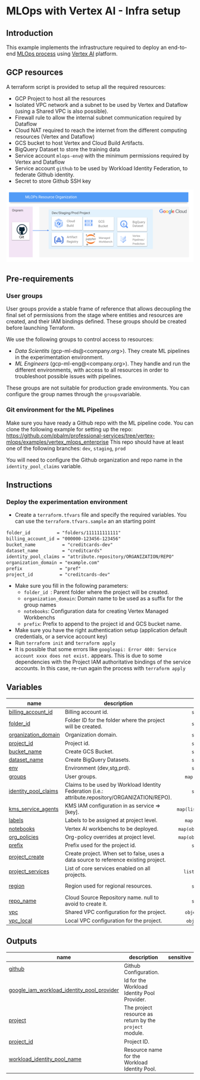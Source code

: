 # MLOps with Vertex AI - Infra setup

## Introduction
This example implements the infrastructure required to deploy an end-to-end [MLOps process](https://services.google.com/fh/files/misc/practitioners_guide_to_mlops_whitepaper.pdf) using [Vertex AI](https://cloud.google.com/vertex-ai) platform.


##  GCP resources
A terraform script is provided to setup all the required resources:

- GCP Project  to host all the resources
- Isolated VPC network and a subnet to be used by Vertex and Dataflow (using a Shared VPC is also possible). 
- Firewall rule to allow the internal subnet communication required by Dataflow
- Cloud NAT required to reach the internet from the different computing resources (Vertex and Dataflow)
- GCS bucket to host Vertex and Cloud Build Artifacts.
- BigQuery Dataset to store the training data
- Service account `mlops-env@` with the minimum permissions required by Vertex and Dataflow
- Service account `github` to be used by Workload Identity Federation, to federate Github identity.
- Secret to store Github SSH key

![MLOps project description](./images/mlops_projects.png "MLOps project description")

## Pre-requirements

### User groups

User groups provide a stable frame of reference that allows decoupling the final set of permissions from the stage where entities and resources are created, and their IAM bindings defined. These groups should be created before launching Terraform.

We use the following groups to control access to resources:

- *Data Scientits* (gcp-ml-ds@<company.org>). They create ML pipelines in the experimentation environment.
- *ML Engineers* (gcp-ml-eng@<company.org>). They handle and run the different environments, with access to all resources in order to troubleshoot possible issues with pipelines. 

These groups are not suitable for production grade environments. You can configure the group names through the `groups`variable. 

### Git environment for the ML Pipelines

Make sure you have ready a Github repo with the ML pipeline code. 
You can clone the following example for setting up the repo: https://github.com/pbalm/professional-services/tree/vertex-mlops/examples/vertex_mlops_enterprise
This repo should have at least one of the following branches: `dev`, `staging`, `prod`

You will need to configure the Github organization and repo name in the `identity_pool_claims` variable.

##  Instructions
###  Deploy the experimentation environment

- Create a `terraform.tfvars` file and specify the required variables. You can use the `terraform.tfvars.sample` an an starting point

```tfm
folder_id          = "folders/111111111111"
billing_account_id = "000000-123456-123456"
bucket_name          = "creditcards-dev"
dataset_name         = "creditcards"
identity_pool_claims = "attribute.repository/ORGANIZATION/REPO"
organization_domain = "example.com"
prefix              = "pref"
project_id          = "creditcards-dev"
```
- Make sure you fill in the following parameters:
  - `folder_id `: Parent folder where the project will be created.
  - `organization_domain`: Domain name to be used as a suffix for the group names
  - `notebooks`: Configuration data for creating Vertex Managed Workbenchs
  - `prefix`: Prefix to append to the project id and GCS bucket name. 
- Make sure you have the right authentication setup (application default credentials, or a service account key)
- Run `terraform init` and `terraform apply`
- It is possible that some errors like `googleapi: Error 400: Service account xxxx does not exist.` appears. This is due to some dependencies with the Project IAM authoritative bindings of the service accounts. In this case, re-run again the process with `terraform apply`
<!-- BEGIN TFDOC -->

## Variables

| name | description | type | required | default |
|---|---|:---:|:---:|:---:|
| [billing_account_id](variables.tf#L18) | Billing account id. | <code>string</code> | ✓ |  |
| [folder_id](variables.tf#L41) | Folder ID for the folder where the project will be created. | <code>string</code> | ✓ |  |
| [organization_domain](variables.tf#L126) | Organization domain. | <code>string</code> | ✓ |  |
| [project_id](variables.tf#L143) | Project id. | <code>string</code> | ✓ |  |
| [bucket_name](variables.tf#L23) | Create GCS Bucket. | <code>string</code> |  | <code>null</code> |
| [dataset_name](variables.tf#L29) | Create BigQuery Datasets. | <code>string</code> |  | <code>null</code> |
| [env](variables.tf#L35) | Environment (dev,stg,prd). | <code>string</code> |  | <code>&#34;dev&#34;</code> |
| [groups](variables.tf#L46) | User groups. | <code>map&#40;string&#41;</code> |  | <code title="&#123;&#10;  data-scientists &#61; &#34;gcp-ml-ds&#34;&#10;  ml-engineers    &#61; &#34;gcp-ml-eng&#34;&#10;&#125;">&#123;&#8230;&#125;</code> |
| [identity_pool_claims](variables.tf#L55) | Claims to be used by Workload Identity Federation (i.e.: attribute.repository/ORGANIZATION/REPO). | <code>string</code> |  | <code>null</code> |
| [kms_service_agents](variables.tf#L61) | KMS IAM configuration in as service => [key]. | <code>map&#40;list&#40;string&#41;&#41;</code> |  | <code>&#123;&#125;</code> |
| [labels](variables.tf#L67) | Labels to be assigned at project level. | <code>map&#40;string&#41;</code> |  | <code>&#123;&#125;</code> |
| [notebooks](variables.tf#L74) | Vertex AI workbenchs to be deployed. | <code title="map&#40;object&#40;&#123;&#10;  owner                 &#61; string&#10;  region                &#61; string&#10;  subnet                &#61; string&#10;  internal_ip_only      &#61; bool&#10;  idle_shutdown_timeout &#61; bool&#10;&#125;&#41;&#41;">map&#40;object&#40;&#123;&#8230;&#125;&#41;&#41;</code> |  | <code>null</code> |
| [org_policies](variables.tf#L86) | Org-policy overrides at project level. | <code title="map&#40;object&#40;&#123;&#10;  inherit_from_parent &#61; optional&#40;bool&#41; &#35; for list policies only.&#10;  reset               &#61; optional&#40;bool&#41;&#10;  allow &#61; optional&#40;object&#40;&#123;&#10;    all    &#61; optional&#40;bool&#41;&#10;    values &#61; optional&#40;list&#40;string&#41;&#41;&#10;  &#125;&#41;&#41;&#10;  deny &#61; optional&#40;object&#40;&#123;&#10;    all    &#61; optional&#40;bool&#41;&#10;    values &#61; optional&#40;list&#40;string&#41;&#41;&#10;  &#125;&#41;&#41;&#10;  enforce &#61; optional&#40;bool, true&#41; &#35; for boolean policies only.&#10;  rules &#61; optional&#40;list&#40;object&#40;&#123;&#10;    allow &#61; optional&#40;object&#40;&#123;&#10;      all    &#61; optional&#40;bool&#41;&#10;      values &#61; optional&#40;list&#40;string&#41;&#41;&#10;    &#125;&#41;&#41;&#10;    deny &#61; optional&#40;object&#40;&#123;&#10;      all    &#61; optional&#40;bool&#41;&#10;      values &#61; optional&#40;list&#40;string&#41;&#41;&#10;    &#125;&#41;&#41;&#10;    enforce &#61; optional&#40;bool, true&#41; &#35; for boolean policies only.&#10;    condition &#61; object&#40;&#123;&#10;      description &#61; optional&#40;string&#41;&#10;      expression  &#61; optional&#40;string&#41;&#10;      location    &#61; optional&#40;string&#41;&#10;      title       &#61; optional&#40;string&#41;&#10;    &#125;&#41;&#10;  &#125;&#41;&#41;, &#91;&#93;&#41;&#10;&#125;&#41;&#41;">map&#40;object&#40;&#123;&#8230;&#125;&#41;&#41;</code> |  | <code>&#123;&#125;</code> |
| [prefix](variables.tf#L131) | Prefix used for the project id. | <code>string</code> |  | <code>null</code> |
| [project_create](variables.tf#L137) | Create project. When set to false, uses a data source to reference existing project. | <code>bool</code> |  | <code>true</code> |
| [project_services](variables.tf#L147) | List of core services enabled on all projects. | <code>list&#40;string&#41;</code> |  | <code title="&#91;&#10;  &#34;aiplatform.googleapis.com&#34;,&#10;  &#34;artifactregistry.googleapis.com&#34;,&#10;  &#34;bigquery.googleapis.com&#34;,&#10;  &#34;cloudbuild.googleapis.com&#34;,&#10;  &#34;compute.googleapis.com&#34;,&#10;  &#34;datacatalog.googleapis.com&#34;,&#10;  &#34;dataflow.googleapis.com&#34;,&#10;  &#34;iam.googleapis.com&#34;,&#10;  &#34;monitoring.googleapis.com&#34;,&#10;  &#34;notebooks.googleapis.com&#34;,&#10;  &#34;secretmanager.googleapis.com&#34;,&#10;  &#34;servicenetworking.googleapis.com&#34;,&#10;  &#34;serviceusage.googleapis.com&#34;&#10;&#93;">&#91;&#8230;&#93;</code> |
| [region](variables.tf#L167) | Region used for regional resources. | <code>string</code> |  | <code>&#34;europe-west4&#34;</code> |
| [repo_name](variables.tf#L173) | Cloud Source Repository name. null to avoid to create it. | <code>string</code> |  | <code>null</code> |
| [vpc](variables.tf#L179) | Shared VPC configuration for the project. | <code title="object&#40;&#123;&#10;  host_project &#61; string&#10;  gke_setup &#61; object&#40;&#123;&#10;    enable_security_admin     &#61; bool&#10;    enable_host_service_agent &#61; bool&#10;  &#125;&#41;&#10;  subnets_iam &#61; map&#40;list&#40;string&#41;&#41;&#10;&#125;&#41;">object&#40;&#123;&#8230;&#125;&#41;</code> |  | <code>null</code> |
| [vpc_local](variables.tf#L192) | Local VPC configuration for the project. | <code title="object&#40;&#123;&#10;  name              &#61; string&#10;  psa_config_ranges &#61; map&#40;string&#41;&#10;  subnets &#61; list&#40;object&#40;&#123;&#10;    name               &#61; string&#10;    region             &#61; string&#10;    ip_cidr_range      &#61; string&#10;    secondary_ip_range &#61; map&#40;string&#41;&#10;    &#125;&#10;  &#41;&#41;&#10;  &#125;&#10;&#41;">object&#40;&#123;&#8230;&#41;</code> |  | <code title="&#123;&#10;  &#34;name&#34; : &#34;default&#34;,&#10;  &#34;subnets&#34; : &#91;&#10;    &#123;&#10;      &#34;name&#34; : &#34;default&#34;,&#10;      &#34;region&#34; : &#34;europe-west1&#34;,&#10;      &#34;ip_cidr_range&#34; : &#34;10.1.0.0&#47;24&#34;,&#10;      &#34;secondary_ip_range&#34; : null&#10;    &#125;,&#10;    &#123;&#10;      &#34;name&#34; : &#34;default&#34;,&#10;      &#34;region&#34; : &#34;europe-west4&#34;,&#10;      &#34;ip_cidr_range&#34; : &#34;10.4.0.0&#47;24&#34;,&#10;      &#34;secondary_ip_range&#34; : null&#10;    &#125;&#10;  &#93;,&#10;  &#34;psa_config_ranges&#34; : &#123;&#10;    &#34;vertex&#34; : &#34;10.13.0.0&#47;18&#34;&#10;  &#125;&#10;&#125;">&#123;&#8230;&#125;</code> |

## Outputs

| name | description | sensitive |
|---|---|:---:|
| [github](outputs.tf#L31) | Github Configuration. |  |
| [google_iam_workload_identity_pool_provider](outputs.tf#L37) | Id for the Workload Identity Pool Provider. |  |
| [project](outputs.tf#L42) | The project resource as return by the `project` module. |  |
| [project_id](outputs.tf#L51) | Project ID. |  |
| [workload_identity_pool_name](outputs.tf#L59) | Resource name for the Workload Identity Pool. |  |

<!-- END TFDOC -->
